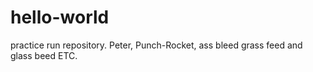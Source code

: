 # hello-world
practice run repository. 
Peter, Punch-Rocket, ass bleed grass feed and glass beed ETC. 
